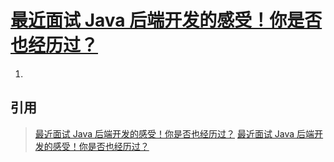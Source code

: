 # [最近面试 Java 后端开发的感受！你是否也经历过？](https://mp.weixin.qq.com/s/AbCfDcb9Z39xNelQ_mtdpw)

1. 



## 引用
>[最近面试 Java 后端开发的感受！你是否也经历过？](https://mp.weixin.qq.com/s/AbCfDcb9Z39xNelQ_mtdpw)
>[最近面试 Java 后端开发的感受！你是否也经历过？](https://www.cnblogs.com/JavaArchitect/p/10011253.html)